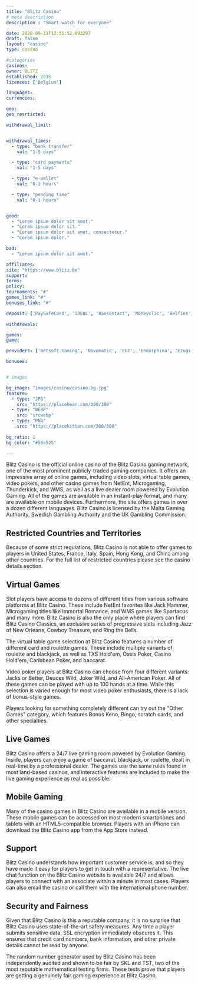 ```yaml
---
title: "Blitz Casino"
# meta description
description : "Smart watch for everyone"

date: 2020-09-11T12:51:52.693297
draft: false
layout: "casino" 
type: casino

#categories
casinos: 
owner: BLITZ
established: 2015
licences: ['Belgium']

languages: 
currencies: 

geo: 
geo_resrticted: 

withdrawal_limit:


withdrawal_times:
  - type: "bank transfer"
    val: "1-5 days"

  - type: "card payments"
    val: "1-5 days"

  - type: "e-wallet"
    val: "0-1 hours"

  - type: "pending time"
    val: "0-1 hours"


good:
  - "Lorem ipsum dolor sit amet."
  - "Lorem ipsum dolor sit."
  - "Lorem ipsum dolor sit amet, consectetur."
  - "Lorem ipsum dolor."

bad:
  - "Lorem ipsum dolor sit amet."

affiliates: 
site: "https://www.blitz.be"
support: 
terms:
policy:
tournaments: "#"
games_link: "#"
bonuses_link: "#"

deposit: ['PaySafeCard', 'iDEAL', 'Bancontact', 'Moneyclic', 'Belfius', 'HiPay', 'ING Home Pay', 'Cashlib']

withdrawals: 

games: 
game:

providers: ['Betsoft Gaming', 'Novomatic', 'EGT', 'Endorphina', 'Ezugi', 'Gaming1', 'eGaming', 'Kajot', 'Air Dice']

bonuses:


# images

bg_image: "images/casino/casino-bg.jpg"  
feature:
  - type: "JPG" 
    src: "https://placebear.com/300/300"
  - type: "WEBP"
    src: "srcwebp"
  - type: "PNG"
    src: "https://placekitten.com/300/300"  
 
bg_ratio: 1 
bg_color: "#58a525"  

---
```


Blitz Casino is the official online casino of the Blitz Casino gaming network, one of the most prominent publicly-traded gaming companies. It offers an impressive array of online games, including video slots, virtual table games, video pokers, and other casino games from NetEnt, Microgaming, Thunderkick, and WMS, as well as a live dealer room powered by Evolution Gaming. All of the games are available in an instant-play format, and many are available on mobile devices. Furthermore, the site offers games in over a dozen different languages. Blitz Casino is licensed by the Malta Gaming Authority, Swedish Gambling Authority and the UK Gambling Commission.

## Restricted Countries and Territories
Because of some strict regulations, Blitz Casino is not able to offer games to players in United States, France, Italy, Spain, Hong Kong, and China among other countries. For the full list of restricted countries please see the casino details section.

## Virtual Games
Slot players have access to dozens of different titles from various software platforms at Blitz Casino. These include NetEnt favorites like Jack Hammer, Microgaming titles like Immortal Romance, and WMS games like Spartacus and many more. Blitz Casino is also the only place where players can find Blitz Casino Classics, an exclusive series of progressive slots including Jazz of New Orleans, Cowboy Treasure, and Ring the Bells.

The virtual table game selection at Blitz Casino features a number of different card and roulette games. These include multiple variants of roulette and blackjack, as well as TXS Hold'em, Oasis Poker, Casino Hold'em, Caribbean Poker, and baccarat.

Video poker players at Blitz Casino can choose from four different variants: Jacks or Better, Deuces Wild, Joker Wild, and All-American Poker. All of these games can be played with up to 100 hands at a time. While this selection is varied enough for most video poker enthusiasts, there is a lack of bonus-style games.

Players looking for something completely different can try out the "Other Games" category, which features Bonus Keno, Bingo, scratch cards, and other specialties.

## Live Games
Blitz Casino offers a 24/7 live gaming room powered by Evolution Gaming. Inside, players can enjoy a game of baccarat, blackjack, or roulette, dealt in real-time by a professional dealer. The games use the same rules found in most land-based casinos, and interactive features are included to make the live gaming experience as real as possible.

## Mobile Gaming
Many of the casino games in Blitz Casino are available in a mobile version. These mobile games can be accessed on most modern smartphones and tablets with an HTML5-compatible browser. Players with an iPhone can download the Blitz Casino app from the App Store instead.

## Support
Blitz Casino understands how important customer service is, and so they have made it easy for players to get in touch with a representative. The live chat function on the Blitz Casino website is available 24/7 and allows players to connect with an associate within a minute in most cases. Players can also email the casino or call them with the international phone number.

## Security and Fairness
Given that Blitz Casino is this a reputable company, it is no surprise that Blitz Casino uses state-of-the-art safety measures. Any time a player submits sensitive data, SSL encryption immediately obscures it. This ensures that credit card numbers, bank information, and other private details cannot be read by anyone.

The random number generator used by Blitz Casino has been independently audited and shown to be fair by SKL and TST, two of the most reputable mathematical testing firms. These tests prove that players are getting a genuinely fair gaming experience at Blitz Casino.